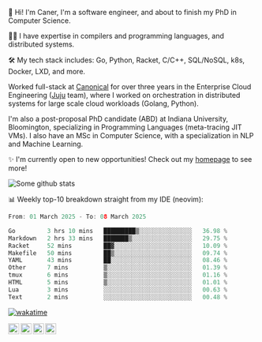 👋 Hi! I'm Caner, I'm a software engineer, and about to finish my PhD in Computer Science.

🧙‍♂️ I have expertise in compilers and programming languages, and distributed systems.

🛠️ My tech stack includes: Go, Python, Racket, C/C++, SQL/NoSQL, k8s, Docker, LXD, and more.

Worked full-stack at [Canonical](https://github.com/canonical) for over three years in the Enterprise Cloud Engineering ([Juju](https://github.com/juju/juju) team), where I worked on orchestration in distributed systems for large scale cloud workloads (Golang, Python).

I'm also a post-proposal PhD candidate (ABD) at Indiana University, Bloomington, specializing in Programming Languages (meta-tracing JIT VMs). I also have an MSc in Computer Science, with a specialization in NLP and Machine Learning.

✨ I'm currently open to new opportunities! Check out my [homepage](https://cderici.github.io/index.html) to see more!

![Some github stats](https://github-readme-stats-git-masterrstaa-rickstaa.vercel.app/api?username=cderici&show_icons=true&theme=radical&hide_border=true&hide=stars,contribs)

📊 Weekly top-10 breakdown straight from my IDE (neovim):

<!--START_SECTION:waka-->

```go
From: 01 March 2025 - To: 08 March 2025

Go         3 hrs 10 mins   █████████▒░░░░░░░░░░░░░░░   36.98 %
Markdown   2 hrs 33 mins   ███████▒░░░░░░░░░░░░░░░░░   29.75 %
Racket     52 mins         ██▓░░░░░░░░░░░░░░░░░░░░░░   10.09 %
Makefile   50 mins         ██▒░░░░░░░░░░░░░░░░░░░░░░   09.74 %
YAML       43 mins         ██░░░░░░░░░░░░░░░░░░░░░░░   08.46 %
Other      7 mins          ▒░░░░░░░░░░░░░░░░░░░░░░░░   01.39 %
tmux       6 mins          ▒░░░░░░░░░░░░░░░░░░░░░░░░   01.16 %
HTML       5 mins          ▒░░░░░░░░░░░░░░░░░░░░░░░░   01.01 %
Lua        3 mins          ░░░░░░░░░░░░░░░░░░░░░░░░░   00.63 %
Text       2 mins          ░░░░░░░░░░░░░░░░░░░░░░░░░   00.48 %
```

<!--END_SECTION:waka-->

[![wakatime](https://wakatime.com/badge/user/afc0c5fb-feac-4830-8928-4c313fba9d55.svg)](https://wakatime.com/@afc0c5fb-feac-4830-8928-4c313fba9d55)

<a href="https://cderici.github.io/">
  <img align="left" alt="Homepage" width="22px" src="https://github.com/elax46/custom-brand-icons/blob/main/icon-svg/tabbar-home.svg" />
</a>

<a href="https://www.instagram.com/caner.derici/">
  <img align="left" alt="Instagram" width="22px" src="https://raw.githubusercontent.com/hussainweb/hussainweb/main/icons/instagram.png" />
</a>
<a href="https://twitter.com/canerderici">
  <img align="left" alt="Twitter" width="22px" src="https://upload.wikimedia.org/wikipedia/commons/6/6f/Logo_of_Twitter.svg" />
</a>
<a href="https://www.linkedin.com/in/caner-derici-0619b0aa">
  <img align="left" alt="LinkedIN" width="22px" src="https://upload.wikimedia.org/wikipedia/commons/8/81/LinkedIn_icon.svg" />
</a>





<!--
**cderici/cderici** is a ✨ _special_ ✨ repository because its `README.md` (this file) appears on your GitHub profile.

Here are some ideas to get you started:

- 🔭 I’m currently working on ...
- 🌱 I’m currently learning ...
- 👯 I’m looking to collaborate on ...
- 🤔 I’m looking for help with ...
- 💬 Ask me about ...
- 📫 How to reach me: ...
- 😄 Pronouns: ...
- ⚡ Fun fact: ...
-->
